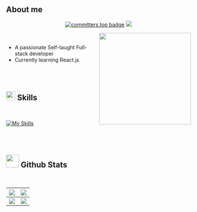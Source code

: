## <b> **About me**</b>
  <p align='center'>
    <a href="https://user-badge.committers.top/algeria/Untitled-Master"><img src="https://user-badge.committers.top/algeria/Untitled-Master.svg" alt="committers.top badge"></a>
    <a href="https://github.com/Untitled-Master?tab=repositories"><img src="https://img.shields.io/github/stars/Untitled-Master?style=flat&logo=github&label=Total%20Stars&color=teal"/></a>

  </p>
<picture> <img align="right" src="https://i.pinimg.com/1200x/ff/d6/8a/ffd68a8dcfe161385f57e1d39a9ea94b.jpg" width = 250px></picture>

<br>

- A passionate Self-taught Full-stack developer
- Currently learning React.js

<br><br>

## <img src="https://media2.giphy.com/media/QssGEmpkyEOhBCb7e1/giphy.gif?cid=ecf05e47a0n3gi1bfqntqmob8g9aid1oyj2wr3ds3mg700bl&rid=giphy.gif" width ="25"><b> Skills</b>
<br>


[![My Skills](https://skillicons.dev/icons?perline=8&i=c,python,js,css,html,nodejs,react,vite,tailwind,express,flask,firebase,electron,git,github,postman,godot,vscode,vercel)](https://skillicons.dev)


<br>

<br>


## <img src="https://media.giphy.com/media/iY8CRBdQXODJSCERIr/giphy.gif" width="35"><b> Github Stats </b>
<br>

|              ![](https://github-readme-stats.vercel.app/api?username=Untitled-Master&theme=tokyonight&hide_border=false&include_all_commits=true&count_private=true)              |                ![](https://github-readme-streak-stats.herokuapp.com/?user=Untitled-Master&theme=tokyonight&hide_border=false)                |
| :-------------------------------------------------------------------------------------------------------------------------------------------------------------------------------: | :------------------------------------------------------------------------------------------------------------------------------------------: |
| ![](https://github-readme-stats.vercel.app/api/top-langs/?username=Untitled-Master&theme=tokyonight&hide_border=false&include_all_commits=true&count_private=true&layout=compact) | ![](https://github-contributor-stats.vercel.app/api?username=Untitled-Master&limit=5&theme=tokyonight&combine_all_yearly_contributions=true) |
